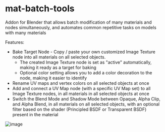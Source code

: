 # mat-batch-tools
Addon for Blender that allows batch modification of many materials and nodes simultaneously, and automates common repetitive tasks on models with many materials

Features:
- Bake Target Node - Copy / paste your own customized Image Texture node into all materials on all selected objects.
	- The created Image Texture node is set as "active" automatically, making it ready as a target for baking
	- Optional color setting allows you to add a color decoration to the node, making it easier to identify
- Rename UV maps and vertex colors on all selected objects at once
- Add and connect a UV Map node (with a specific UV Map set) to all Image Texture nodes, in all materials in all selected objects at once
- Switch the Blend Mode and Shadow Mode between Opaque, Alpha Clip, and Alpha Blend, in all materials on all selected objects, with an optional filter based on the shader (Principled BSDF or Transparent BSDF) present in the material

![image](https://user-images.githubusercontent.com/88953117/209455390-b8bcaa51-363e-462a-ba9f-5e0dbb41e6cc.png)
